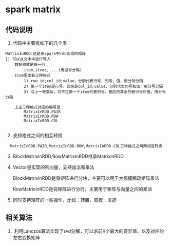 # spark matrix
## 代码说明
1. 代码中主要有如下的几个类：
```
MatrixInRDD:这是用spark中rdd实现的矩阵
1) 可以从文本中进行导入
    数据格式是每一行：
        item,items,....(用逗号分隔)
    item里面有三种格式
        1) row_id;col_id;value，分别代表行号，列号，值，用分号分隔
        2) 第一个item是行号，其余是col_id;value，分别代表列号和值，用分号分隔
        3) 与上一种类似，只不过第一个item代表列号，相应的其余的是行号和值，用分号分隔
    
    上述三种格式对应的编号是：
        MatrixInRDD.PAIR
        MatrixInRDD.ROW
        MatrixInRDD.COL
    
```
2) 支持格式之间的相互转换

```
  MatrixInRDD.PAIR,MatrixInRDD.ROW,MatrixInRDD.COL三种格式之两两相互转换
```

3) BlockMatrixInRDD,RowMatrixInRDD继承MatrixInRDD

4) Vector是实现的列向量，支持加法和乘法

      BlockMatrixInRDD是将矩阵进行分块，主要可以用于大规模稀疏矩阵乘法

      RowMatrixInRDD是将矩阵进行分行，主要用于矩阵与向量之间的乘法

5) 同时支持矩阵的一些操作，比如：转置，取模，求迹

## 相关算法  
1.  利用Lanczos算法实现了svd分解，可以求前K个最大的奇异值，以及对应的左右变换矩阵

